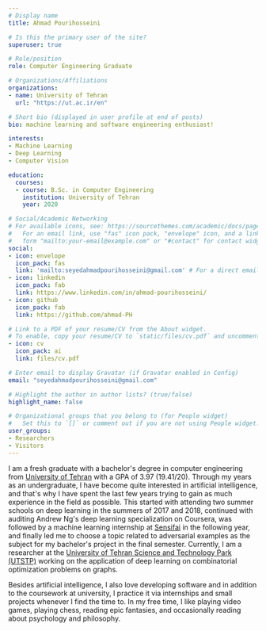 ```yaml
---
# Display name
title: Ahmad Pourihosseini

# Is this the primary user of the site?
superuser: true

# Role/position
role: Computer Engineering Graduate

# Organizations/Affiliations
organizations:
- name: University of Tehran
  url: "https://ut.ac.ir/en"

# Short bio (displayed in user profile at end of posts)
bio: machine learning and software engineering enthusiast!

interests:
- Machine Learning
- Deep Learning
- Computer Vision

education:
  courses:
  - course: B.Sc. in Computer Engineering
    institution: University of Tehran
    year: 2020

# Social/Academic Networking
# For available icons, see: https://sourcethemes.com/academic/docs/page-builder/#icons
#   For an email link, use "fas" icon pack, "envelope" icon, and a link in the
#   form "mailto:your-email@example.com" or "#contact" for contact widget.
social:
- icon: envelope
  icon_pack: fas
  link: 'mailto:seyedahmadpourihosseini@gmail.com' # For a direct email link, use "mailto:test@example.org".
- icon: linkedin
  icon_pack: fab
  link: https://www.linkedin.com/in/ahmad-pourihosseini/
- icon: github
  icon_pack: fab
  link: https://github.com/ahmad-PH

# Link to a PDF of your resume/CV from the About widget.
# To enable, copy your resume/CV to `static/files/cv.pdf` and uncomment the lines below.
- icon: cv
  icon_pack: ai
  link: files/cv.pdf

# Enter email to display Gravatar (if Gravatar enabled in Config)
email: "seyedahmadpourihosseini@gmail.com"

# Highlight the author in author lists? (true/false)
highlight_name: false

# Organizational groups that you belong to (for People widget)
#   Set this to `[]` or comment out if you are not using People widget.
user_groups:
- Researchers
- Visitors
---
```


I am a fresh graduate with a bachelor's degree in computer engineering from [University of Tehran](https://ut.ac.ir/en) with a GPA of 3.97 (19.41/20). Through my years as an undergraduate, I have become quite interested in artificial intelligence, and that's why I have spent the last few years trying to gain as much experience in the field as possible. This started with attending two summer schools on deep learning in the summers of 2017 and 2018, continued with auditing Andrew Ng's deep learning specialization on Coursera, was followed by a machine learning internship at [Sensifai](https://sensifai.com/) in the following year, and finally led me to choose a topic related to adversarial examples as the subject for my bachelor's project in the final semester. Currently, I am a researcher at the [University of Tehran Science and Technology Park (UTSTP)](https://ut.ac.ir/en/page/785/science-and-technology-park) working on the application of deep learning on combinatorial optimization problems on graphs.

Besides artificial intelligence, I also love developing software and in addition to the coursework at university, I practice it via internships and small projects whenever I find the time to. In my free time, I like playing video games, playing chess, reading epic fantasies, and occasionally reading about psychology and philosophy. 
